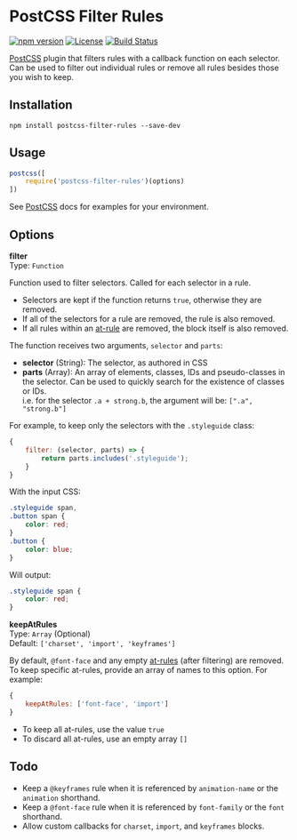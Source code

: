 # PostCSS Filter Rules

[![npm version](https://badge.fury.io/js/postcss-filter-rules.svg)](https://badge.fury.io/js/postcss-filter-rules)
[![License](https://img.shields.io/npm/l/postcss-filter-rules.svg)](https://github.com/lachlanmcdonald/postcss-filter-rules/blob/master/LICENSE)
[![Build Status](https://travis-ci.org/lachlanmcdonald/postcss-filter-rules.svg?branch=master)](https://travis-ci.org/lachlanmcdonald/postcss-filter-rules)

[PostCSS] plugin that filters rules with a callback function on each selector. Can be used to filter out individual rules or remove all rules besides those you wish to keep.

## Installation

```shell
npm install postcss-filter-rules --save-dev
```

## Usage

```js
postcss([
    require('postcss-filter-rules')(options)
])
```

See [PostCSS] docs for examples for your environment.

## Options

**filter**  
Type: `Function`

Function used to filter selectors. Called for each selector in a rule.

- Selectors are kept if the function returns `true`, otherwise they are removed.
- If all of the selectors for a rule are removed, the rule is also removed.
- If all rules within an [at-rule] are removed, the block itself is also removed.

The function receives two arguments, `selector` and `parts`:

- **selector** (String): The selector, as authored in CSS
- **parts** (Array): An array of elements, classes, IDs and pseudo-classes in the selector. Can be used to quickly search for the existence of classes or IDs.  
i.e. for the selector `.a + strong.b`, the argument will be: `[".a", "strong.b"]`

For example, to keep only the selectors with the `.styleguide` class:

```js
{
	filter: (selector, parts) => {
		return parts.includes('.styleguide');
	}
}
```

With the input CSS:

```css
.styleguide span,
.button span {
	color: red;
}
.button {
	color: blue;
}
```

Will output:

```css
.styleguide span {
	color: red;
}
```

**keepAtRules**  
Type: `Array` (Optional)  
Default: `['charset', 'import', 'keyframes']`

By default, `@font-face` and any empty [at-rules] (after filtering) are removed. To keep specific at-rules, provide an array of names to this option. For example:

```js
{
	keepAtRules: ['font-face', 'import']
}
```

- To keep all at-rules, use the value `true`
- To discard all at-rules, use an empty array `[]`

## Todo

- Keep a `@keyframes` rule when it is referenced by `animation-name` or the `animation` shorthand.
- Keep a `@font-face` rule when it is referenced by `font-family` or the `font` shorthand.
- Allow custom callbacks for `charset`, `import`, and `keyframes` blocks.

[grunt-postcss]: https://github.com/nDmitry/grunt-postcss
[PostCSS]:       https://github.com/postcss/postcss
[at-rule]:       https://developer.mozilla.org/en-US/docs/Web/CSS/At-rule
[at-rules]:      https://developer.mozilla.org/en-US/docs/Web/CSS/At-rule
